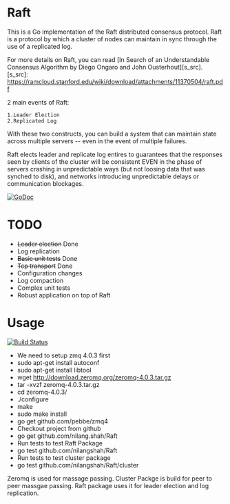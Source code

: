 Raft
====

This is a Go implementation of the Raft distributed consensus protocol. Raft is a protocol by which a cluster of nodes can maintain in sync through the use of a replicated log.

For more details on Raft, you can read [In Search of an Understandable Consensus Algorithm by Diego Ongaro and John Ousterhout][s_src].
 [s_src]: https://ramcloud.stanford.edu/wiki/download/attachments/11370504/raft.pdf

2 main events of Raft:

    1.Leader Election
    2.Replicated Log
    
With these two constructs, you can build a system that can maintain state across multiple servers -- even in the event of multiple failures.

Raft elects leader and replicate log entires to guarantees that the responses seen by clients of the cluster will be consistent EVEN in the phase of servers crashing in unpredictable ways (but not loosing data that was synched to disk), and networks introducing unpredictable delays or communication blockages.


[![GoDoc](https://godoc.org/github.com/nilangshah/Raft?status.png)](https://godoc.org/github.com/nilangshah/Raft)

TODO
====

* ~~Leader election~~ Done
* Log replication 
* ~~Basic unit tests~~ Done
* ~~Tcp transport~~ Done
* Configuration changes
* Log compaction
* Complex unit tests
* Robust application on top of Raft
    
Usage
===== 
[![Build Status](https://travis-ci.org/nilangshah/Raft.png?branch=master)](https://travis-ci.org/nilangshah/Raft)

* We need to setup zmq 4.0.3 first
 * sudo apt-get install autoconf
 * sudo apt-get install libtool
 * wget http://download.zeromq.org/zeromq-4.0.3.tar.gz
 * tar -xvzf zeromq-4.0.3.tar.gz
 * cd zeromq-4.0.3/ 
 * ./configure
 * make
 * sudo make install
 * go get github.com/pebbe/zmq4
* Checkout project from github
 * go get github.com/nilang.shah/Raft
* Run tests to test Raft Package
 * go test github.com/nilangshah/Raft
* Run tests to test cluster package
 * go test github.com/nilangshah/Raft/cluster

Zeromq is used for massage passing. Cluster Packge is build for peer to peer massgae passing. Raft package uses it for leader election and log replication.

